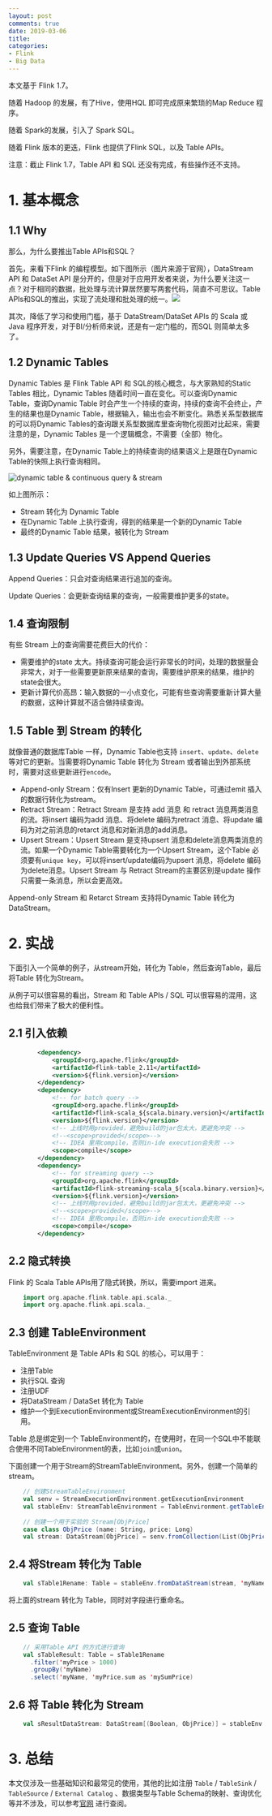 ```yaml
---
layout: post
comments: true
date: 2019-03-06
title: 
categories:  
- Flink
- Big Data
---
```


本文基于 Flink 1.7。

随着 Hadoop 的发展，有了Hive，使用HQL 即可完成原来繁琐的Map Reduce 程序。

随着 Spark的发展，引入了 Spark SQL。

随着 Flink 版本的更迭，Flink 也提供了Flink SQL，以及 Table APIs。

注意：截止 Flink 1.7，Table API 和 SQL 还没有完成，有些操作还不支持。

# 1. 基本概念

## 1.1 Why

那么，为什么要推出Table APIs和SQL？

首先，来看下Flink 的编程模型。如下图所示（图片来源于官网），DataStream API 和 DataSet API 是分开的，但是对于应用开发者来说，为什么要关注这一点？对于相同的数据，批处理与流计算居然要写两套代码，简直不可思议。Table APIs和SQL的推出，实现了流处理和批处理的统一。![](../../assets/img/2018/flink-abstract.png)

其次，降低了学习和使用门槛，基于 DataStream/DataSet APIs 的 Scala 或 Java 程序开发，对于BI/分析师来说，还是有一定门槛的，而SQL 则简单太多了。

## 1.2 Dynamic Tables

Dynamic Tables 是 Flink Table API 和 SQL的核心概念，与大家熟知的Static Tables 相比，Dynamic Tables 随着时间一直在变化。可以查询Dynamic Table，查询Dynamic Table 时会产生一个持续的查询，持续的查询不会终止，产生的结果也是Dynamic Table，根据输入，输出也会不断变化。熟悉关系型数据库的可以将Dynamic Tables的查询跟关系型数据库里查询物化视图对比起来，需要注意的是，Dynamic Tables 是一个逻辑概念，不需要（全部）物化。

另外，需要注意，在Dynamic Table上的持续查询的结果语义上是跟在Dynamic Table的快照上执行查询相同。

![dynamic table & continuous query & stream](../../assets/img/2019/flink_dynamic_table.png)

如上图所示：

* Stream 转化为 Dynamic Table
* 在Dynamic Table 上执行查询，得到的结果是一个新的Dynamic Table
* 最终的Dynamic Table 结果，被转化为 Stream

## 1.3 Update Queries VS Append Queries

Append Queries：只会对查询结果进行追加的查询。

Update Queries：会更新查询结果的查询，一般需要维护更多的state。

## 1.4 查询限制

有些 Stream 上的查询需要花费巨大的代价：

* 需要维护的state 太大。持续查询可能会运行非常长的时间，处理的数据量会非常大，对于一些需要更新原来结果的查询，需要维护原来的结果，维护的state会很大。
* 更新计算代价高昂：输入数据的一小点变化，可能有些查询需要重新计算大量的数据，这种计算就不适合做持续查询。

## 1.5 Table 到 Stream 的转化

就像普通的数据库Table 一样，Dynamic Table也支持 `insert`、`update`、`delete`等对它的更新。当需要将Dynamic Table 转化为 Stream 或者输出到外部系统时，需要对这些更新进行`encode`。

* Append-only Stream：仅有Insert 更新的Dynamic Table，可通过emit 插入的数据行转化为stream。
* Retract Stream：Retract Stream 是支持 add 消息 和 retract 消息两类消息的流。将insert 编码为add 消息、将delete 编码为retract 消息、将update 编码为对之前消息的retarct 消息和对新消息的add消息。
* Upsert Stream：Upsert Stream 是支持upsert 消息和delete消息两类消息的流。如果一个Dynamic Table需要转化为一个Upsert Stream，这个Table 必须要有`unique key`，可以将insert/update编码为upsert 消息，将delete 编码为delete消息。Upsert Stream 与 Retract Stream的主要区别是update 操作只需要一条消息，所以会更高效。

Append-only Stream 和 Retarct Stream 支持将Dynamic Table 转化为DataStream。 

# 2. 实战

下面引入一个简单的例子，从stream开始，转化为 Table，然后查询Table，最后将Table 转化为Stream。

从例子可以很容易的看出，Stream 和 Table APIs / SQL 可以很容易的混用，这也给我们带来了极大的便利性。

## 2.1 引入依赖

```xml
		<dependency>
			<groupId>org.apache.flink</groupId>
			<artifactId>flink-table_2.11</artifactId>
			<version>${flink.version}</version>
		</dependency>
		<dependency>
            <!-- for batch query -->
			<groupId>org.apache.flink</groupId>
			<artifactId>flink-scala_${scala.binary.version}</artifactId>
			<version>${flink.version}</version>
			<!-- 上线时用provided，避免build的jar包太大，更避免冲突 -->
			<!--<scope>provided</scope>-->
			<!-- IDEA 里用compile，否则in-ide execution会失败 -->
			<scope>compile</scope>
		</dependency>
		<dependency>
            <!-- for streaming query -->
			<groupId>org.apache.flink</groupId>
			<artifactId>flink-streaming-scala_${scala.binary.version}</artifactId>
			<version>${flink.version}</version>
			<!-- 上线时用provided，避免build的jar包太大，更避免冲突 -->
			<!--<scope>provided</scope>-->
			<!-- IDEA 里用compile，否则in-ide execution会失败 -->
			<scope>compile</scope>
		</dependency>
```

## 2.2 隐式转换

Flink 的 Scala Table APIs用了隐式转换，所以，需要import 进来。

```scala
    import org.apache.flink.table.api.scala._
    import org.apache.flink.api.scala._
```

## 2.3 创建 TableEnvironment

TableEnvironment 是 Table APIs 和 SQL 的核心，可以用于：

* 注册Table
* 执行SQL 查询
* 注册UDF
* 将DataStream / DataSet 转化为 Table
* 维护一个到ExecutionEnvironment或StreamExecutionEnvironment的引用。

Table 总是绑定到一个 TableEnvironment的，在使用时，在同一个SQL中不能联合使用不同TableEnvironment的表，比如`join`或`union`。

下面创建一个用于Stream的StreamTableEnvironment。另外，创建一个简单的stream。

```scala
    // 创建StreamTableEnvironment
    val senv = StreamExecutionEnvironment.getExecutionEnvironment
    val stableEnv: StreamTableEnvironment = TableEnvironment.getTableEnvironment(senv)
  
    // 创建一个用于实验的 Stream[ObjPrice]
    case class ObjPrice (name: String, price: Long)
    val stream: DataStream[ObjPrice] = senv.fromCollection(List(ObjPrice("car", 100000), ObjPrice("house", 2000000), ObjPrice("book", 100), ObjPrice("car", 900210)))
```

## 2.4 将Stream 转化为 Table

```scala
    val sTable1Rename: Table = stableEnv.fromDataStream(stream, 'myName, 'myPrice)
```

将上面的stream 转化为 Table，同时对字段进行重命名。

## 2.5 查询 Table

```scala
    // 采用Table API 的方式进行查询
    val sTableResult: Table = sTable1Rename
      .filter('myPrice > 1000)
      .groupBy('myName)
      .select('myName, 'myPrice.sum as 'mySumPrice)
```

## 2.6 将 Table 转化为 Stream

```scala
    val sResultDataStream: DataStream[(Boolean, ObjPrice)] = stableEnv.toRetractStream[ObjPrice](sTableResult)
```

# 3. 总结

本文仅涉及一些基础知识和最常见的使用，其他的比如注册 `Table` / `TableSink` / `TableSource` / `External Catalog` 、数据类型与Table Schema的映射、查询优化等并不涉及，可以参考[官网](https://ci.apache.org/projects/flink/flink-docs-release-1.7/dev/table/common.html) 进行查阅。

